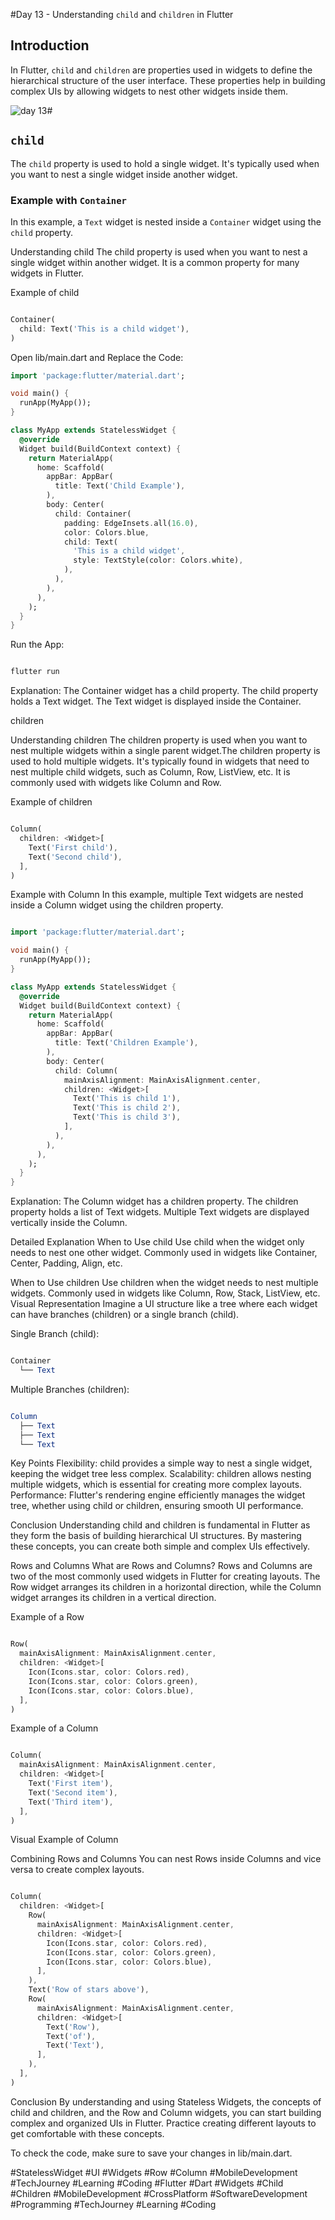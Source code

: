 #Day 13 - Understanding `child` and `children` in Flutter

## Introduction

In Flutter, `child` and `children` are properties used in widgets to define the hierarchical structure of the user interface. These properties help in building complex UIs by allowing widgets to nest other widgets inside them.

![day 13](https://github.com/TashkeelPasha/30-Days-of-mastering-flutter-/assets/152206485/c5eb8b00-f809-4aa4-b249-88cfdc342bc5)#

## `child`

The `child` property is used to hold a single widget. It's typically used when you want to nest a single widget inside another widget.

### Example with `Container`

In this example, a `Text` widget is nested inside a `Container` widget using the `child` property.

Understanding child
The child property is used when you want to nest a single widget within another widget. It is a common property for many widgets in Flutter.

Example of child
```dart

Container(
  child: Text('This is a child widget'),
)

```
Open lib/main.dart and Replace the Code:

```dart
import 'package:flutter/material.dart';

void main() {
  runApp(MyApp());
}

class MyApp extends StatelessWidget {
  @override
  Widget build(BuildContext context) {
    return MaterialApp(
      home: Scaffold(
        appBar: AppBar(
          title: Text('Child Example'),
        ),
        body: Center(
          child: Container(
            padding: EdgeInsets.all(16.0),
            color: Colors.blue,
            child: Text(
              'This is a child widget',
              style: TextStyle(color: Colors.white),
            ),
          ),
        ),
      ),
    );
  }
}
```

Run the App:

```bash

flutter run
```
Explanation:
The Container widget has a child property.
The child property holds a Text widget.
The Text widget is displayed inside the Container.

children


Understanding children
The children property is used when you want to nest multiple widgets within a single parent widget.The children property is used to hold multiple widgets. It's typically found in widgets that need to nest multiple child widgets, such as Column, Row, ListView, etc. It is commonly used with widgets like Column and Row.

Example of children
```dart

Column(
  children: <Widget>[
    Text('First child'),
    Text('Second child'),
  ],
)
```
Example with Column
In this example, multiple Text widgets are nested inside a Column widget using the children property.

```dart

import 'package:flutter/material.dart';

void main() {
  runApp(MyApp());
}

class MyApp extends StatelessWidget {
  @override
  Widget build(BuildContext context) {
    return MaterialApp(
      home: Scaffold(
        appBar: AppBar(
          title: Text('Children Example'),
        ),
        body: Center(
          child: Column(
            mainAxisAlignment: MainAxisAlignment.center,
            children: <Widget>[
              Text('This is child 1'),
              Text('This is child 2'),
              Text('This is child 3'),
            ],
          ),
        ),
      ),
    );
  }
}

```
Explanation:
The Column widget has a children property.
The children property holds a list of Text widgets.
Multiple Text widgets are displayed vertically inside the Column.

Detailed Explanation
When to Use child
Use child when the widget only needs to nest one other widget.
Commonly used in widgets like Container, Center, Padding, Align, etc.

When to Use children
Use children when the widget needs to nest multiple widgets.
Commonly used in widgets like Column, Row, Stack, ListView, etc.
Visual Representation
Imagine a UI structure like a tree where each widget can have branches (children) or a single branch (child).

Single Branch (child):
```mathematica

Container
  └── Text
```
Multiple Branches (children):
```mathematica

Column
  ├── Text
  ├── Text
  └── Text
```
Key Points
Flexibility: child provides a simple way to nest a single widget, keeping the widget tree less complex.
Scalability: children allows nesting multiple widgets, which is essential for creating more complex layouts.
Performance: Flutter's rendering engine efficiently manages the widget tree, whether using child or children, ensuring smooth UI performance.

Conclusion
Understanding child and children is fundamental in Flutter as they form the basis of building hierarchical UI structures. By mastering these concepts, you can create both simple and complex UIs effectively.

Rows and Columns
What are Rows and Columns?
Rows and Columns are two of the most commonly used widgets in Flutter for creating layouts. The Row widget arranges its children in a horizontal direction, while the Column widget arranges its children in a vertical direction.

Example of a Row
```dart

Row(
  mainAxisAlignment: MainAxisAlignment.center,
  children: <Widget>[
    Icon(Icons.star, color: Colors.red),
    Icon(Icons.star, color: Colors.green),
    Icon(Icons.star, color: Colors.blue),
  ],
)
```


Example of a Column
```dart

Column(
  mainAxisAlignment: MainAxisAlignment.center,
  children: <Widget>[
    Text('First item'),
    Text('Second item'),
    Text('Third item'),
  ],
)
```
Visual Example of Column

Combining Rows and Columns
You can nest Rows inside Columns and vice versa to create complex layouts.

```dart

Column(
  children: <Widget>[
    Row(
      mainAxisAlignment: MainAxisAlignment.center,
      children: <Widget>[
        Icon(Icons.star, color: Colors.red),
        Icon(Icons.star, color: Colors.green),
        Icon(Icons.star, color: Colors.blue),
      ],
    ),
    Text('Row of stars above'),
    Row(
      mainAxisAlignment: MainAxisAlignment.center,
      children: <Widget>[
        Text('Row'),
        Text('of'),
        Text('Text'),
      ],
    ),
  ],
)
```


Conclusion
By understanding and using Stateless Widgets, the concepts of child and children, and the Row and Column widgets, you can start building complex and organized UIs in Flutter. Practice creating different layouts to get comfortable with these concepts.

To check the code, make sure to save your changes in lib/main.dart.

#StatelessWidget #UI #Widgets #Row #Column #MobileDevelopment #TechJourney #Learning #Coding
#Flutter #Dart #Widgets #Child #Children #MobileDevelopment #CrossPlatform #SoftwareDevelopment #Programming #TechJourney #Learning #Coding
